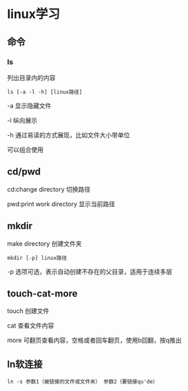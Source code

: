 # linux学习



## 命令



### ls

列出目录内的内容

```
ls [-a -l -h] [linux路径]
```

-a 显示隐藏文件

-l  纵向展示

-h 通过易读的方式展现，比如文件大小带单位

可以组合使用



## cd/pwd

cd:change directory 切换路径

pwd:print work directory 显示当前路径



## mkdir

make directory 创建文件夹

```--
mkdir [-p] linux路径
```

-p 选项可选，表示自动创建不存在的父目录，适用于连续多层



## touch-cat-more

touch 创建文件

cat 查看文件内容

more 可翻页查看内容，空格或者回车翻页，使用b回翻，按q推出



## ln软连接

```shell
ln -s 参数1（被链接的文件或文件夹） 参数2（要链接qu'de）
```


